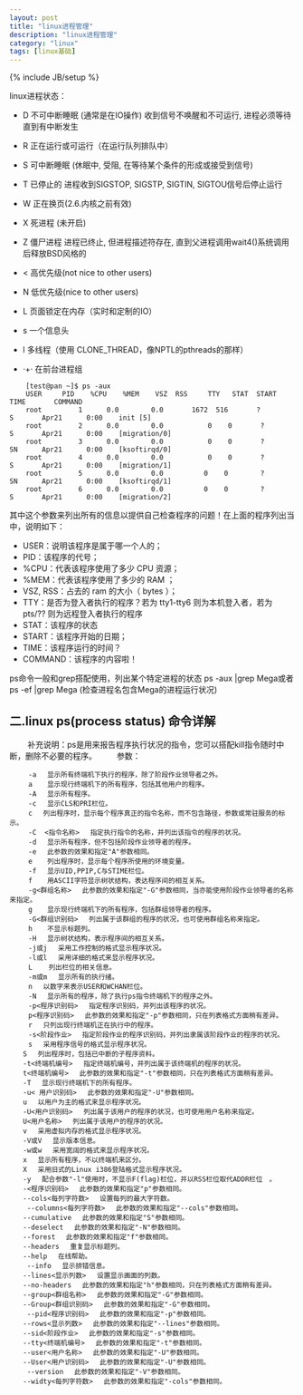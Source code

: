 ```yaml
---
layout: post
title: "linux进程管理"
description: "linux进程管理"
category: "linux"
tags: [linux基础]
---
```

{% include JB/setup %}

<p>linux进程状态：</p>

<ul>
<li><p>D    不可中断睡眠 (通常是在IO操作) 收到信号不唤醒和不可运行, 进程必须等待直到有中断发生</p></li>
<li><p>R   正在运行或可运行（在运行队列排队中）</p></li>
<li><p>S   可中断睡眠 (休眠中, 受阻, 在等待某个条件的形成或接受到信号)</p></li>
<li><p>T   已停止的 进程收到SIGSTOP, SIGSTP, SIGTIN, SIGTOU信号后停止运行</p></li>
<li><p>W   正在换页(2.6.内核之前有效)</p></li>
<li><p>X   死进程 (未开启)</p></li>
<li><p>Z   僵尸进程  进程已终止, 但进程描述符存在, 直到父进程调用wait4()系统调用后释放BSD风格的</p></li>
<li><p>&lt;   高优先级(not nice to other users)</p></li>
<li><p>N   低优先级(nice to other users)</p></li>
<li><p>L   页面锁定在内存（实时和定制的IO）</p></li>
<li><p>s   一个信息头</p></li>
<li><p>l   多线程（使用 CLONE_THREAD，像NPTL的pthreads的那样）</p></li>
<li><p>·+·   在前台进程组</p></li>
</ul>

<!--more-->

<pre><code>    [test@pan ~]$ ps -aux
    USER     PID    %CPU    %MEM    VSZ  RSS     TTY   STAT  START       TIME       COMMAND
    root         1      0.0        0.0       1672  516       ?        S       Apr21      0:00    init [5]        
    root         2      0.0        0.0           0    0       ?        S       Apr21      0:00    [migration/0]
    root         3      0.0        0.0           0    0       ?        SN      Apr21      0:00    [ksoftirqd/0]
    root         4      0.0        0.0           0    0       ?        S       Apr21      0:00    [migration/1]
    root         5      0.0        0.0          0    0        ?        SN      Apr21      0:00    [ksoftirqd/1]
    root         6      0.0        0.0          0    0        ?        S       Apr21      0:00    [migration/2]
</code></pre>

<p>其中这个参数来列出所有的信息以提供自己检查程序的问题！在上面的程序列出当中，说明如下：</p>

<ul>
<li>USER：说明该程序是属于哪一个人的；</li>
<li>PID：该程序的代号；</li>
<li>%CPU：代表该程序使用了多少 CPU 资源；</li>
<li>%MEM：代表该程序使用了多少的 RAM ；</li>
<li>VSZ, RSS：占去的 ram 的大小（ bytes ）；</li>
<li>TTY：是否为登入者执行的程序？若为 tty1-tty6 则为本机登入者，若为 pts/?? 则为远程登入者执行的程序</li>
<li>STAT：该程序的状态</li>
<li>START：该程序开始的日期；</li>
<li>TIME：该程序运行的时间？</li>
<li>COMMAND：该程序的内容啦！</li>
</ul>

<p>ps命令一般和grep搭配使用，列出某个特定进程的状态
ps -aux |grep Mega或者ps -ef |grep Mega  (检查进程名包含Mega的进程运行状况)</p>

<h2>二.linux ps(process status) 命令详解</h2>

<p>　　 
补充说明：ps是用来报告程序执行状况的指令，您可以搭配kill指令随时中断，删除不必要的程序。
　　
参数：</p>

<pre><code>　   -a 　显示所有终端机下执行的程序，除了阶段作业领导者之外。
　   a 　 显示现行终端机下的所有程序，包括其他用户的程序。
　   -A 　显示所有程序。
　   -c 　显示CLS和PRI栏位。
　   c 　列出程序时，显示每个程序真正的指令名称，而不包含路径，参数或常驻服务的标示。
　   -C  &lt;指令名称&gt; 　指定执行指令的名称，并列出该指令的程序的状况。
　   -d 　显示所有程序，但不包括阶段作业领导者的程序。
　   -e 　此参数的效果和指定"A"参数相同。
　   e  　列出程序时，显示每个程序所使用的环境变量。
　   -f 　显示UID,PPIP,C与STIME栏位。
　   f  　用ASCII字符显示树状结构，表达程序间的相互关系。
　   -g&lt;群组名称&gt; 　此参数的效果和指定"-G"参数相同，当亦能使用阶段作业领导者的名称来指定。
　   g 　 显示现行终端机下的所有程序，包括群组领导者的程序。
　   -G&lt;群组识别码&gt; 　列出属于该群组的程序的状况，也可使用群组名称来指定。
　   h 　 不显示标题列。
　   -H 　显示树状结构，表示程序间的相互关系。
　   -j或j 　采用工作控制的格式显示程序状况。
　   -l或l 　采用详细的格式来显示程序状况。
　   L    列出栏位的相关信息。
　   -m或m 　显示所有的执行绪。
　   n 　以数字来表示USER和WCHAN栏位。
　   -N 　显示所有的程序，除了执行ps指令终端机下的程序之外。
　   -p&lt;程序识别码&gt; 　指定程序识别码，并列出该程序的状况。
　   p&lt;程序识别码&gt; 　此参数的效果和指定"-p"参数相同，只在列表格式方面稍有差异。
　   r 　只列出现行终端机正在执行中的程序。
　   -s&lt;阶段作业&gt; 　指定阶段作业的程序识别码，并列出隶属该阶段作业的程序的状况。
　   s 　采用程序信号的格式显示程序状况。
　　S 　列出程序时，包括已中断的子程序资料。
　　-t&lt;终端机编号&gt; 　指定终端机编号，并列出属于该终端机的程序的状况。
　　t&lt;终端机编号&gt; 　此参数的效果和指定"-t"参数相同，只在列表格式方面稍有差异。
　　-T 　显示现行终端机下的所有程序。
　　-u&lt; 用户识别码&gt; 　此参数的效果和指定"-U"参数相同。
　　u 　以用户为主的格式来显示程序状况。
　　-U&lt;用户识别码&gt; 　列出属于该用户的程序的状况，也可使用用户名称来指定。
　　U&lt;用户名称&gt; 　列出属于该用户的程序的状况。
　　v 　采用虚拟内存的格式显示程序状况。
　　-V或V 　显示版本信息。
　　-w或w 　采用宽阔的格式来显示程序状况。　
　　x 　显示所有程序，不以终端机来区分。
　　X 　采用旧式的Linux i386登陆格式显示程序状况。
　　-y 　配合参数"-l"使用时，不显示F(flag)栏位，并以RSS栏位取代ADDR栏位　。
　　-&lt;程序识别码&gt; 　此参数的效果和指定"p"参数相同。
　　--cols&lt;每列字符数&gt; 　设置每列的最大字符数。
　　 --columns&lt;每列字符数&gt; 　此参数的效果和指定"--cols"参数相同。
　　--cumulative 　此参数的效果和指定"S"参数相同。
　　--deselect 　此参数的效果和指定"-N"参数相同。
　　--forest 　此参数的效果和指定"f"参数相同。
　　--headers 　重复显示标题列。
　　--help 　在线帮助。
　　 --info 　显示排错信息。
　　--lines&lt;显示列数&gt; 　设置显示画面的列数。
　　--no-headers 　此参数的效果和指定"h"参数相同，只在列表格式方面稍有差异。
　　--group&lt;群组名称&gt; 　此参数的效果和指定"-G"参数相同。
　　--Group&lt;群组识别码&gt; 　此参数的效果和指定"-G"参数相同。
　　 --pid&lt;程序识别码&gt; 　此参数的效果和指定"-p"参数相同。
　　--rows&lt;显示列数&gt; 　此参数的效果和指定"--lines"参数相同。
　　--sid&lt;阶段作业&gt; 　此参数的效果和指定"-s"参数相同。
　　--tty&lt;终端机编号&gt; 　此参数的效果和指定"-t"参数相同。
　　--user&lt;用户名称&gt; 　此参数的效果和指定"-U"参数相同。
　　--User&lt;用户识别码&gt; 　此参数的效果和指定"-U"参数相同。
　　 --version 　此参数的效果和指定"-V"参数相同。
　　--widty&lt;每列字符数&gt; 　此参数的效果和指定"-cols"参数相同。 
</code></pre>

